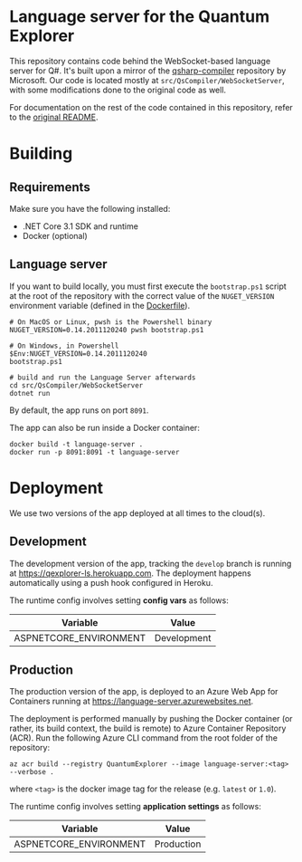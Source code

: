 # Language server for the Quantum Explorer

This repository contains code behind the WebSocket-based language server for Q#.
It's built upon a mirror of the [qsharp-compiler](https://github.com/microsoft/qsharp-compiler) repository by Microsoft.
Our code is located mostly at `src/QsCompiler/WebSocketServer`, with some modifications done to the original code as well. 

For documentation on the rest of the code contained in this repository, refer to the [original README](./README_ORIGINAL.md).

# Building

## Requirements

Make sure you have the following installed:

- .NET Core 3.1 SDK and runtime
- Docker (optional)

## Language server

If you want to build locally, you must first execute the `bootstrap.ps1` script at the root of
the repository with the correct value of the `NUGET_VERSION` environment variable (defined in
the [Dockerfile](./Dockerfile)).

```shell
# On MacOS or Linux, pwsh is the Powershell binary
NUGET_VERSION=0.14.2011120240 pwsh bootstrap.ps1

# On Windows, in Powershell
$Env:NUGET_VERSION=0.14.2011120240
bootstrap.ps1

# build and run the Language Server afterwards
cd src/QsCompiler/WebSocketServer
dotnet run
```
By default, the app runs on port `8091`.

The app can also be run inside a Docker container:

```shell
docker build -t language-server .
docker run -p 8091:8091 -t language-server
```


# Deployment

We use two versions of the app deployed at all times to the cloud(s).

## Development

The development version of the app, tracking the `develop` branch is running at https://qexplorer-ls.herokuapp.com. The
deployment happens automatically using a push hook configured in Heroku.

The runtime config involves setting **config vars** as follows:

| Variable | Value |
|---|---|
| ASPNETCORE_ENVIRONMENT | Development |

## Production

The production version of the app, is deployed to an Azure Web App for Containers running
at https://language-server.azurewebsites.net.

The deployment is performed manually by pushing the Docker container (or rather, its build context, the build is remote) to Azure Container Repository (ACR).
Run the following Azure CLI command from the root folder of the repository:

```shell 
az acr build --registry QuantumExplorer --image language-server:<tag> --verbose .
```

where `<tag>` is the docker image tag for the release (e.g. `latest` or `1.0`).

The runtime config involves setting **application settings** as follows:

| Variable | Value |
|---|---|
| ASPNETCORE_ENVIRONMENT | Production |
